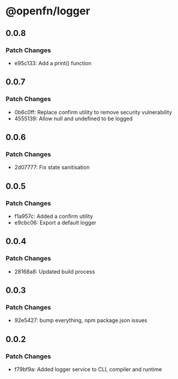 # @openfn/logger

## 0.0.8

### Patch Changes

- e95c133: Add a print() function

## 0.0.7

### Patch Changes

- 0b6c0ff: Replace confirm utility to remove security vulnerability
- 4555139: Allow null and undefined to be logged

## 0.0.6

### Patch Changes

- 2d07777: Fix state sanitisation

## 0.0.5

### Patch Changes

- f1a957c: Added a confirm utility
- e9cbc06: Export a default logger

## 0.0.4

### Patch Changes

- 28168a8: Updated build process

## 0.0.3

### Patch Changes

- 92e5427: bump everything, npm package.json issues

## 0.0.2

### Patch Changes

- f79bf9a: Added logger service to CLI, compiler and runtime
